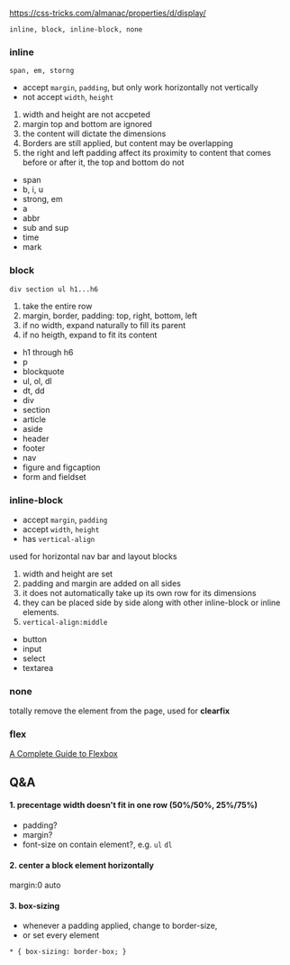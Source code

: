 https://css-tricks.com/almanac/properties/d/display/

`inline, block, inline-block, none`

### inline

`span, em, storng`

- accept `margin`, `padding`, but only work horizontally not vertically
- not accept `width`, `height`


1. width and height are not accpeted
2. margin top and bottom are ignored
3. the content will dictate the dimensions 
4. Borders are still applied, but content may be overlapping
5. the right and left padding affect its proximity to content that comes before or after it, the top and bottom do not

- span
- b, i, u
- strong, em
- a
- abbr
- sub and sup
- time
- mark


### block 

`div section ul h1...h6`

1. take the entire row
2. margin, border, padding: top, right, bottom, left
3. if no width, expand naturally to fill its parent 
4. if no heigth, expand to fit its content 

- h1 through h6
- p
- blockquote
- ul, ol, dl
- dt, dd
- div
- section
- article
- aside
- header
- footer
- nav
- figure and figcaption
- form and fieldset

### inline-block
- accept `margin`, `padding`
- accept `width`, `height`
- has `vertical-align`

used for horizontal nav bar and layout blocks

1. width and height are set 
2. padding and margin are added on all sides
3. it does not automatically take up its own row for its dimensions
4. they can be placed side by side along with other inline-block or inline elements.
5. `vertical-align:middle`

- button
- input
- select
- textarea

### none

totally remove the element from the page, used for **clearfix**


### flex

[A Complete Guide to Flexbox](https://css-tricks.com/snippets/css/a-guide-to-flexbox/)


## Q&A

#### 1. precentage width doesn't fit in one row (50%/50%, 25%/75%)
- padding?
- margin?
- font-size on contain element?, e.g. `ul` `dl`

#### 2. center a block element horizontally
margin:0 auto

#### 3. box-sizing
- whenever a padding applied, change to border-size, 
- or set every element

`* { box-sizing: border-box; }`
